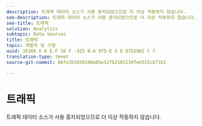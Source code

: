 ```yaml
---
description: 트래픽 데이터 소스가 사용 중지되었으므로 더 이상 작동하지 않습니다.
seo-description: 트래픽 데이터 소스가 사용 중지되었으므로 더 이상 작동하지 않습니다.
seo-title: 트래픽
solution: Analytics
subtopic: Data Sources
title: 트래픽
topic: 개발자 및 구현
uuid: 35368 E 6 E-F 58 F -425 B-A 975-E 3 D 8755902 C 7
translation-type: tm+mt
source-git-commit: 86fe1b3650100a05e52fb2102134fee515c871b1

---
```



# 트래픽

트래픽 데이터 소스가 사용 중지되었으므로 더 이상 작동하지 않습니다.
